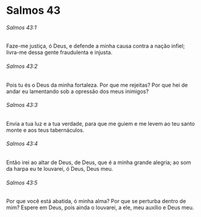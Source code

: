 # Salmos 43

###### Salmos 43:1

Faze-me justiça, ó Deus, e defende a minha causa contra a nação infiel; livra-me dessa gente fraudulenta e injusta.

###### Salmos 43:2

Pois tu és o Deus da minha fortaleza. Por que me rejeitas? Por que hei de andar eu lamentando sob a opressão dos meus inimigos?

###### Salmos 43:3

Envia a tua luz e a tua verdade, para que me guiem e me levem ao teu santo monte e aos teus tabernáculos.

###### Salmos 43:4

Então irei ao altar de Deus, de Deus, que é a minha grande alegria; ao som da harpa eu te louvarei, ó Deus, Deus meu.

###### Salmos 43:5

Por que você está abatida, ó minha alma? Por que se perturba dentro de mim? Espere em Deus, pois ainda o louvarei, a ele, meu auxílio e Deus meu.

